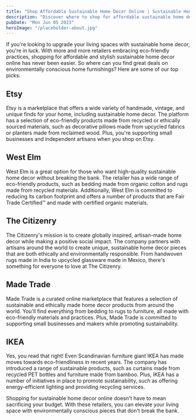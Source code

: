 ```yaml
---
title: "Shop Affordable Sustainable Home Decor Online | Sustainable Home Decor"
description: "Discover where to shop for affordable sustainable home decor online. Elevate your space with environmentally conscious pieces that won&#39;t break the bank. Explore now!"
pubDate: "Mon Jun 05 2023"
heroImage: "/placeholder-about.jpg"
---
```


If you&#39;re looking to upgrade your living spaces with sustainable home decor, you&#39;re in luck. With more and more retailers embracing eco-friendly practices, shopping for affordable and stylish sustainable home decor online has never been easier. So where can you find great deals on environmentally conscious home furnishings? Here are some of our top picks:

## Etsy

Etsy is a marketplace that offers a wide variety of handmade, vintage, and unique finds for your home, including sustainable home decor. The platform has a selection of eco-friendly products made from recycled or ethically sourced materials, such as decorative pillows made from upcycled fabrics or planters made from reclaimed wood. Plus, you&#39;re supporting small businesses and independent artisans when you shop on Etsy.

## West Elm

West Elm is a great option for those who want high-quality sustainable home decor without breaking the bank. The retailer has a wide range of eco-friendly products, such as bedding made from organic cotton and rugs made from recycled materials. Additionally, West Elm is committed to reducing its carbon footprint and offers a number of products that are Fair Trade Certified™ and made with certified organic materials.

## The Citizenry

The Citizenry&#39;s mission is to create globally inspired, artisan-made home decor while making a positive social impact. The company partners with artisans around the world to create unique, sustainable home decor pieces that are both ethically and environmentally responsible. From handwoven rugs made in India to upcycled glassware made in Mexico, there&#39;s something for everyone to love at The Citizenry.

## Made Trade

Made Trade is a curated online marketplace that features a selection of sustainable and ethically made home decor products from around the world. You&#39;ll find everything from bedding to rugs to furniture, all made with eco-friendly materials and practices. Plus, Made Trade is committed to supporting small businesses and makers while promoting sustainability.

## IKEA

Yes, you read that right! Even Scandinavian furniture giant IKEA has made moves towards eco-friendliness in recent years. The company has introduced a range of sustainable products, such as curtains made from recycled PET bottles and furniture made from bamboo. Plus, IKEA has a number of initiatives in place to promote sustainability, such as offering energy-efficient lighting and providing recycling services.

Shopping for sustainable home decor online doesn&#39;t have to mean sacrificing your budget. With these retailers, you can elevate your living space with environmentally conscious pieces that don&#39;t break the bank.